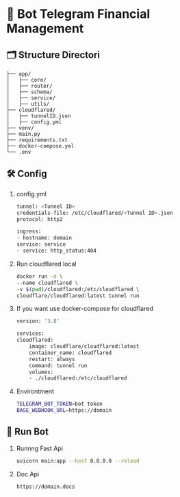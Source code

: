 # 🤖 Bot Telegram Financial Management

## 🗂️ Structure Directori
```
├── app/
│   ├── core/
│   ├── router/
│   ├── schema/
│   ├── service/
│   ├── utils/
├── cloudflared/
│   ├── tunnelID.json
│   ├── config.yml
├── venv/
├── main.py
├── requirements.txt
├── docker-compose.yml
└── .env
```

## 🛠️ Config

1. config.yml
    ```sh
    tunnel: <Tunnel ID>
    credentials-file: /etc/cloudflared/<Tunnel ID>.json
    protocol: http2

    ingress:
    - hostname: domain
    service: service
    - service: http_status:404
    ```
2. Run cloudflared local
    ```sh
    docker run -d \
    --name cloudflared \
    -v $(pwd)/cloudflared:/etc/cloudflared \
    cloudflare/cloudflared:latest tunnel run
    ```
3. If you want use docker-compose for cloudflared
    ```sh
    version: '3.8'

    services:
    cloudflared:
        image: cloudflare/cloudflared:latest
        container_name: cloudflared
        restart: always
        command: tunnel run
        volumes:
        - ./cloudflared:/etc/cloudflared
    ```
3. Environtment
    ```sh
    TELEGRAM_BOT_TOKEN=bot token
    BASE_WEBHOOK_URL=https://domain
    ```

## 🚀 Run Bot

1. Runnng Fast Api
    ```sh
    uvicorn main:app --host 0.0.0.0 --reload
    ```
2. Doc Api
    ```sh
    https://domain.docs
    ```
